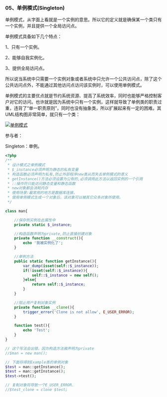 ### 05、单例模式\(Singleton\)

单例模式，从字面上看就是一个实例的意思。所以它的定义就是确保某一个类只有一个实例，并且提供一个全局访问点。

单例模式具备如下几个特点：

1、只有一个实例。

2、能够自我实例化。

3、提供全局访问点。

所以说当系统中只需要一个实例对象或者系统中只允许一个公共访问点，除了这个公共访问点外，不能通过其他访问点访问该实例时，可以使用单例模式。

单例模式的主要优点就是节约系统资源、提高了系统效率，同时也能够严格控制客户对它的访问。也许就是因为系统中只有一个实例，这样就导致了单例类的职责过重，违背了“单一职责原则”，同时也没有抽象类，所以扩展起来有一定的困难。其UML结构图非常简单，就只有一个类：

[![](http://images.cnitblog.com/blog/381060/201310/08191350-7ffc1abdcf934de1abd3f7dcc683d992.png "单例模式")](http://images.cnitblog.com/blog/381060/201310/08191349-f6174c940aa44d86a765ac983778f699.png)

参与者：

Singleton：单例。

```php
<?php
/**
 * 设计模式之单例模式
 * $_instance必须声明为静态的私有变量
 * 构造函数必须声明为私有,防止外部程序new类从而失去单例模式的意义
 * getInstance()方法必须设置为公有的,必须调用此方法以返回实例的一个引用
 * ::操作符只能访问静态变量和静态函数
 * new对象都会消耗内存
 * 使用场景:最常用的地方是数据库连接。
 * 使用单例模式生成一个对象后，该对象可以被其它众多对象所使用。
 */

class man{

    //保存例实例在此属性中
    private static $_instance;

    //构造函数声明为private,防止直接创建对象
    private function __construct(){
        echo '我被实例化了';
    }

    //单例方法
    public static function getInstance(){
        var_dump(isset(self::$_instance));
        if(!isset(self::$_instance)){
            self::$_instance = new self();
        }else{
            return self::$_instance;
        }
    }

    //阻止用户复制对象实例
    private function __clone(){
        trigger_error('Clone is not allow', E_USER_ERROR);
    }

    function test(){
        echo 'Test';
    }
}

// 这个写法会出错，因为构造方法被声明为private
//$man = new man();

// 下面将得到Example类的单例对象
$test = man::getInstance();
$test = man::getInstance();
$test->test();

// 复制对象将导致一个E_USER_ERROR.
//$test_clone = clone $test;
```




